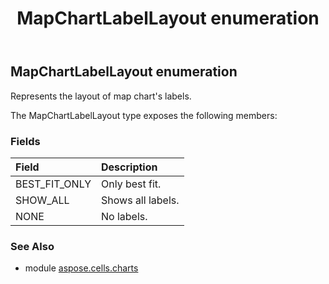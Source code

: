 ﻿---
title: MapChartLabelLayout enumeration
second_title: Aspose.Cells for Python via .NET API References
description: 
type: docs
weight: 550
url: /aspose.cells.charts/mapchartlabellayout/
is_root: false
---

## MapChartLabelLayout enumeration

Represents the layout of map chart's labels.



The MapChartLabelLayout type exposes the following members:

### Fields
| Field | Description |
| :- | :- |
| BEST_FIT_ONLY | Only best fit. |
| SHOW_ALL | Shows all labels. |
| NONE | No labels. |



### See Also
* module [aspose.cells.charts](..)
